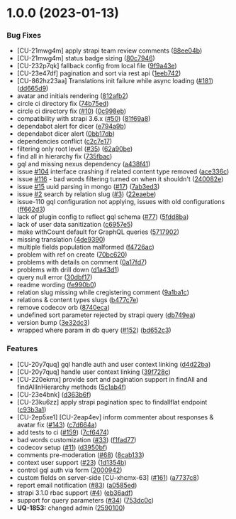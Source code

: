 # 1.0.0 (2023-01-13)


### Bug Fixes

* [CU-21mwg4m] apply strapi team review comments ([88ee04b](https://github.com/zrp/uqbar-strapi-plugin-comments/commit/88ee04b945d567973ddda9cb074cf5eafad90407))
* [CU-21mwg4m] status badge sizing ([80c7946](https://github.com/zrp/uqbar-strapi-plugin-comments/commit/80c7946fb5a4e829564e7bb436a76f610893464c))
* [CU-232p7qk] fallback config from local file ([9f9a43e](https://github.com/zrp/uqbar-strapi-plugin-comments/commit/9f9a43e724e5824dd4fd40524e9d446bc75e38cc))
* [CU-23e47df] pagination and sort via rest api ([1eeb742](https://github.com/zrp/uqbar-strapi-plugin-comments/commit/1eeb7421abe6cb642b77b96ec3acefa4109729ee))
* [CU-862hz23aa] Translations init failure while async loading ([#181](https://github.com/zrp/uqbar-strapi-plugin-comments/issues/181)) ([dd665d9](https://github.com/zrp/uqbar-strapi-plugin-comments/commit/dd665d95349c2b09ee02f1c281f7491399e60565))
* avatar and initials rendering ([812afb2](https://github.com/zrp/uqbar-strapi-plugin-comments/commit/812afb24268a1c5b9f10a611ccfeab6b59fa81e9))
* circle ci directory fix ([74b75ed](https://github.com/zrp/uqbar-strapi-plugin-comments/commit/74b75edc12843ddd842e5b98b745f76ce8786f38))
* circle ci directory fix ([#10](https://github.com/zrp/uqbar-strapi-plugin-comments/issues/10)) ([0c998eb](https://github.com/zrp/uqbar-strapi-plugin-comments/commit/0c998eb384fe8f4fb1a8ae8220819ae0a3fde96a))
* compatibility with strapi 3.6.x ([#50](https://github.com/zrp/uqbar-strapi-plugin-comments/issues/50)) ([81f69a8](https://github.com/zrp/uqbar-strapi-plugin-comments/commit/81f69a881145d60bfe785641534307c7e9fbc123))
* dependabot alert for dicer ([e794a9b](https://github.com/zrp/uqbar-strapi-plugin-comments/commit/e794a9b9802a01ad178d681b703484764b238290))
* dependabot dicer alert ([0bb17db](https://github.com/zrp/uqbar-strapi-plugin-comments/commit/0bb17db0a739e5527b0d27e8c0d91405797e3adc))
* dependencies conflict ([c2c7e17](https://github.com/zrp/uqbar-strapi-plugin-comments/commit/c2c7e17e837da6b18fdfd44a4357e2f7bafd3d9d))
* filtering only root level ([#35](https://github.com/zrp/uqbar-strapi-plugin-comments/issues/35)) ([62a90be](https://github.com/zrp/uqbar-strapi-plugin-comments/commit/62a90beabf8322019fb505e99486794448bdf0b2))
* find all in hierarchy fix ([735fbac](https://github.com/zrp/uqbar-strapi-plugin-comments/commit/735fbac92a9f528b8c58640ad8b72287577f1da4))
* gql and missing nexus dependency ([a438f41](https://github.com/zrp/uqbar-strapi-plugin-comments/commit/a438f417cc007d423143f400e1231bd628b67141))
* issue [#104](https://github.com/zrp/uqbar-strapi-plugin-comments/issues/104) interface crashing if related content type removed ([ace336c](https://github.com/zrp/uqbar-strapi-plugin-comments/commit/ace336cd6b4c7020d716bdf42efaf0f70d968bce))
* issue [#116](https://github.com/zrp/uqbar-strapi-plugin-comments/issues/116) - bad words filtering turned on when it shouldn't ([240082e](https://github.com/zrp/uqbar-strapi-plugin-comments/commit/240082ecc3b07d99fdc0ccbdcdc923a8e874267c))
* issue [#15](https://github.com/zrp/uqbar-strapi-plugin-comments/issues/15) uuid parsing in mongo ([#17](https://github.com/zrp/uqbar-strapi-plugin-comments/issues/17)) ([7ab3ed3](https://github.com/zrp/uqbar-strapi-plugin-comments/commit/7ab3ed36be8592ee8532e3397ded1ff835175df2))
* issue [#2](https://github.com/zrp/uqbar-strapi-plugin-comments/issues/2) search by relation slug ([#3](https://github.com/zrp/uqbar-strapi-plugin-comments/issues/3)) ([22eaebe](https://github.com/zrp/uqbar-strapi-plugin-comments/commit/22eaebec3662ac20ab34437b4d3bcf56014e8fb2))
* issue-110 gql configuration not applying, issues with old configurations ([ff662d3](https://github.com/zrp/uqbar-strapi-plugin-comments/commit/ff662d3540d61c3417604f1d1f84a0dfe0d19e0e))
* lack of plugin config to reflect gql schema ([#77](https://github.com/zrp/uqbar-strapi-plugin-comments/issues/77)) ([5fdd8ba](https://github.com/zrp/uqbar-strapi-plugin-comments/commit/5fdd8babee626a6f86e08d5b9ac9e364de259792))
* lack of user data sanitization ([c6957e5](https://github.com/zrp/uqbar-strapi-plugin-comments/commit/c6957e578be069c33e38da43b5eb2a69f6aa3f17))
* make withCount default for GraphQL queries ([5717902](https://github.com/zrp/uqbar-strapi-plugin-comments/commit/5717902aac4b9ee16941d6c0207c68ff859fb634))
* missing translation ([4de9390](https://github.com/zrp/uqbar-strapi-plugin-comments/commit/4de9390b1df87b148ebf38788f22488c7ac8f846))
* multiple fields population malformed ([f4726ac](https://github.com/zrp/uqbar-strapi-plugin-comments/commit/f4726aca227e6c18bddeaf1157aaf51a2bf12304))
* problem with ref on create ([70bc620](https://github.com/zrp/uqbar-strapi-plugin-comments/commit/70bc620daf78688201e2fb79be8d52deac1a7c88))
* problems with details on comment ([0a17fd7](https://github.com/zrp/uqbar-strapi-plugin-comments/commit/0a17fd7d72c14682521d7cf16f4673529d190e3f))
* problems with drill down ([d1a43d1](https://github.com/zrp/uqbar-strapi-plugin-comments/commit/d1a43d1a96d5e384bb763653782c9b9f2377e21f))
* query null error ([30dbf17](https://github.com/zrp/uqbar-strapi-plugin-comments/commit/30dbf17088cef3913e8f81282cdf99c3dec7ba0d))
* readme wording ([fe990b0](https://github.com/zrp/uqbar-strapi-plugin-comments/commit/fe990b0597ef85dfbaa02f7deef5a4648e09d4f1))
* relation slug missing while cregistering comment ([9a1ba1c](https://github.com/zrp/uqbar-strapi-plugin-comments/commit/9a1ba1cf5451f216124b85007d319e1e0fcadbf0))
* relations & content types slugs ([b477c7e](https://github.com/zrp/uqbar-strapi-plugin-comments/commit/b477c7e9d9cc558d684b8e95d131d3ce523e7f0c))
* remove codecov orb ([8740eca](https://github.com/zrp/uqbar-strapi-plugin-comments/commit/8740eca3436c1c83ccdfdf3c0182a6cf4bdafb3a))
* undefined sort parameter rejected by strapi query ([db749ea](https://github.com/zrp/uqbar-strapi-plugin-comments/commit/db749eaf7fef5f1430576c8461daf34d0ef0bef8))
* version bump ([3e32dc3](https://github.com/zrp/uqbar-strapi-plugin-comments/commit/3e32dc3debb8d99d62939e2948c30872c567f107))
* wrapped where param in db query ([#152](https://github.com/zrp/uqbar-strapi-plugin-comments/issues/152)) ([bd652c3](https://github.com/zrp/uqbar-strapi-plugin-comments/commit/bd652c3f6c92f73086cccbe5037541e6e7c9c137))


### Features

* [CU-20y7quq] gql handle auth and user context linking ([d4d22ba](https://github.com/zrp/uqbar-strapi-plugin-comments/commit/d4d22ba0561ed6b4a6965425214995c07fe1c56f))
* [CU-20y7quq] handle user context linking ([39f728c](https://github.com/zrp/uqbar-strapi-plugin-comments/commit/39f728c44d0258c85a8a434295c5fbd94d9e8cf2))
* [CU-220ekmx] provide sort and pagination support in findAll and findAllInHierarchy methods ([5c1ab4f](https://github.com/zrp/uqbar-strapi-plugin-comments/commit/5c1ab4f641a1b2b61d2abd6fd8f30d5aaf6618e5))
* [CU-23e4bnk] ([d363b6f](https://github.com/zrp/uqbar-strapi-plugin-comments/commit/d363b6f8ef8e4a672c59d271751a5c1548da9f33))
* [CU-23ku6zz] apply strapi pagination spec to findallflat endpoint ([c93b3a1](https://github.com/zrp/uqbar-strapi-plugin-comments/commit/c93b3a148b58a377577ce33bea21f7bb217ea3d9))
* [CU-2ep5xe1] [CU-2eap4ev] inform commenter about responses & avatar fix ([#143](https://github.com/zrp/uqbar-strapi-plugin-comments/issues/143)) ([c7d664a](https://github.com/zrp/uqbar-strapi-plugin-comments/commit/c7d664ac192b564a7a5c17ae2e74cdedf3f9dc04))
* add tests to ci ([#159](https://github.com/zrp/uqbar-strapi-plugin-comments/issues/159)) ([7cf6474](https://github.com/zrp/uqbar-strapi-plugin-comments/commit/7cf6474e396721efe06721010b2cfafa54cf45ab))
* bad words customization ([#33](https://github.com/zrp/uqbar-strapi-plugin-comments/issues/33)) ([f1fad77](https://github.com/zrp/uqbar-strapi-plugin-comments/commit/f1fad778dd6737b5e81a26ffc6ac3c65f64110f2))
* codecov setup ([#11](https://github.com/zrp/uqbar-strapi-plugin-comments/issues/11)) ([d3950bf](https://github.com/zrp/uqbar-strapi-plugin-comments/commit/d3950bf40c7bdfe802051e2e6158cdc7929c02a6))
* comments pre-moderation ([#68](https://github.com/zrp/uqbar-strapi-plugin-comments/issues/68)) ([8cab133](https://github.com/zrp/uqbar-strapi-plugin-comments/commit/8cab1337d53ee8918e815cd2154114f438b2001a))
* context user support ([#23](https://github.com/zrp/uqbar-strapi-plugin-comments/issues/23)) ([1d1354b](https://github.com/zrp/uqbar-strapi-plugin-comments/commit/1d1354bafe942e732d1ebf28574d03cebbea7044))
* control gql auth via form ([2000942](https://github.com/zrp/uqbar-strapi-plugin-comments/commit/20009426858feb0fd238394d1a7858835b59bd16))
* custom fields on server-side [CU-xhcmx-63] ([#161](https://github.com/zrp/uqbar-strapi-plugin-comments/issues/161)) ([a7737c8](https://github.com/zrp/uqbar-strapi-plugin-comments/commit/a7737c8f917768894e47425598cd3428f8081a71))
* report email notification ([#83](https://github.com/zrp/uqbar-strapi-plugin-comments/issues/83)) ([a0585ed](https://github.com/zrp/uqbar-strapi-plugin-comments/commit/a0585ed85603eedec36750b4dccdade314a980ec))
* strapi 3.1.0 rbac support ([#4](https://github.com/zrp/uqbar-strapi-plugin-comments/issues/4)) ([eb36adf](https://github.com/zrp/uqbar-strapi-plugin-comments/commit/eb36adf21e7f5333b581149954ec2d4e5c3dc39b))
* support for query parameters ([#34](https://github.com/zrp/uqbar-strapi-plugin-comments/issues/34)) ([753dc0c](https://github.com/zrp/uqbar-strapi-plugin-comments/commit/753dc0c492424de778089f54e136c4350a6b458f))
* **UQ-1853:** changed admin ([2590100](https://github.com/zrp/uqbar-strapi-plugin-comments/commit/2590100a5cd1e8b889c41425b997b4253fd3cf35))
